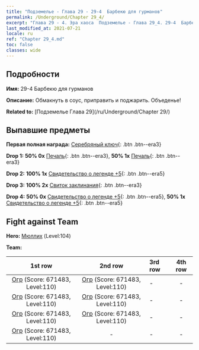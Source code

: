 ```yaml
---
title: "Подземелье - Глава 29 - 29-4  Барбекю для гурманов"
permalink: /Underground/Chapter 29_4/
excerpt: "Глава 29 - 4. Эра хаоса  Подземелье - Глава 29_4. 29-4  Барбекю для гурманов"
last_modified_at: 2021-07-21
locale: ru
ref: "Chapter 29_4.md"
toc: false
classes: wide
---
```


## Подробности

 **Имя:** 29-4  Барбекю для гурманов

 **Описание:**       Обмакнуть в соус, приправить и поджарить. Объеденье!

 **Related to:** [Подземелье Глава 29](/ru/Underground/Chapter 29/)

## Выпавшие предметы

 **Первая полная награда:** [Серебряный ключ](/ItemsRU/con_693/){: .btn .btn--era3}

 **Drop 1:** **50% 0x** [Печаль](/ItemsRU/her_458/){: .btn .btn--era3}, **50% 1x** [Печаль](/ItemsRU/her_458/){: .btn .btn--era3}

 **Drop 2:** **100% 1x** [Свидетельство о легенде +5](/ItemsRU/mat_102/){: .btn .btn--era5}

 **Drop 3:** **100% 2x** [Свиток заклинания](/ItemsRU/con_694/){: .btn .btn--era3}

 **Drop 4:** **50% 0x** [Свидетельство о легенде +5](/ItemsRU/mat_102/){: .btn .btn--era5}, **50% 1x** [Свидетельство о легенде +5](/ItemsRU/mat_102/){: .btn .btn--era5}


## Fight against Team
 **Hero:** [Мюллих](/ru/heroes/Mullich/) (Level:104)

 **Team:**


  | 1st row | 2nd row | 3rd row | 4th row |
  |:----:|:----:|:----|:----:|
  | [Огр](/ru/units/Ogre/) (Score: 671483, Level:110)  | [Огр](/ru/units/Ogre/) (Score: 671483, Level:110)  | - | - |
  | [Огр](/ru/units/Ogre/) (Score: 671483, Level:110)  | [Огр](/ru/units/Ogre/) (Score: 671483, Level:110)  | - | - |
  | [Огр](/ru/units/Ogre/) (Score: 671483, Level:110)  | [Огр](/ru/units/Ogre/) (Score: 671483, Level:110)  | - | - |
  | [Огр](/ru/units/Ogre/) (Score: 671483, Level:110)  | - | - | - |


